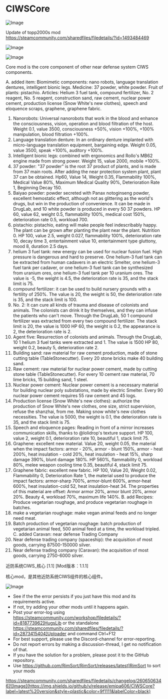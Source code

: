 # CIWSCore

![Image](https://i.imgur.com/buuPQel.png)

Update of topp2000s mod
https://steamcommunity.com/sharedfiles/filedetails/?id=1493484469

![Image](https://i.imgur.com/pufA0kM.png)

	
![Image](https://i.imgur.com/Z4GOv8H.png)

Core mod is the core component of other near defense system CIWS components.

A. added item:
Biomimetic components: nano robots, language translation dentures, intelligent bionic legs.
Medicine: 37 powder, white powder.
Fruit of plants: pistachio.
Articles: Helium 3 fuel tank, compound fertilizer, No. 2 reagent, No. 5 reagent, construction sand, raw cement, nuclear power cement, production license (Snow White's new clothes), speech and eloquence scraps, graphene, graphene fabric.
1. Nanorobots: Universal nanorobots that work in the blood and enhance the consciousness, vision, operation and blood filtration of the host. Weight 0.1, value 3500, consciousness +50%, vision +100%, +100% manipulation, blood filtration +100%.
2. Language translation denture: In an ordinary denture implanted with micro-language translation equipment, bargaining edge. Weight 0.05, value 3500, speak +100%, auditory +100%.
3. Intelligent bionic legs: combined with ergonomics and Rollo's MB62 engine made from strong power. Weight 15, value 2000, mobile +100%.
4. 37 powder: "37 powder" is the root 37 product of plants, and is made from 37 main roots. After adding the near protection system plant, plant 37 can be obtained. Hp60, Value 14, Weight 0.35, Flammability 100%, Medical Value 80%, Maximum Medical Quality 90%, Deterioration Rate 1, Beginning Decay 150.
5. Baiyao powder: powder secreted with Panax notoginseng powder, excellent hemostatic effect, although not as glittering as the world's drugs, but win in the production of convenience. It can be made in DrugLab, and 10 white powder is produced in every 50 37 powders. HP 60, value 62, weight 0.5, flammability 100%, medical cost 150%, deterioration rate 0.5, workload 700.
6. pistachio: pistachio, eating will make people feel indescribably happy. The plant can be grown after planting the plant near the plant. Nutrition 0. HP 100, value 2.5, weight 0.027, flammability 100%, deterioration rate 10, decay time 3, entertainment value 10, entertainment type gluttony, mood 8, duration 2.5 days.
7. helium 3 fuel tank: new energy can be used for nuclear fusion fuel. High pressure is dangerous and hard to preserve. One helium-3 fuel tank can be extracted from human cadavers in an electric Smelter, one helium-3 fuel tank per cadaver, or one helium-3 fuel tank can be synthesized from uranium ores, one helium-3 fuel tank per 10 uranium ores. The value is -5, the weight is 4.5, the deterioration rate is 35, and the stack limit is 75.
8. compound fertilizer: it can be used to build nursery grounds with a fertility of 250%. The value is 20, the weight is 50, the deterioration rate is 35, and the stack limit is 100.
9. No. 2: It can cure all kinds of trauma and disease of colonists and animals. The colonists can drink it by themselves, and they can infuse the patients who can't move. Through the DrugLab, 50 1 compound fertilizer was extracted from every two compound fertilizer. The stack limit is 20, the value is 1000 HP 60, the weight is 0.2, the appearance is 2, the deterioration rate is 2.
10. Agent five: Resurrection of colonists and animals. Through the DrugLab, 10 1 helium 3 fuel tanks were extracted and 1. The value is 1500 HP 80, weight 0.2, beauty 5, deterioration rate 2.
11. Building sand: raw material for raw cement production, made of stone cutting table (TableStonecutter). Every 20 stone bricks make 40 building sand.
12. Raw cement: raw material for nuclear power cement, made by cutting stone table (TableStonecutter). For every 10 cement raw material, 70 lime bricks, 15 building sand, 1 steel.
13. Nuclear power cement: Nuclear power cement is a necessary material for building nuclear poly substations, made by electric Smelter. Every 90 nuclear power cement requires 55 raw cement and 45 logs.
14. Production license (Snow White's new clothes): authorize the production of Snow White's new clothes, one size, strict supervision, refuse the shanzhai, from me. Making snow white's new clothes necessities. The value is 5000, the weight is 0.1, the deterioration rate is 35, and the stack limit is 75.
15. Speech and eloquence pages: Reading in front of a mirror increases communication skills, thanks to @lolidrop's texture support. HP 100, value 2, weight 0.1, deterioration rate 10, beautiful 1, stack limit 75.
16. Graphene: excellent new material. Value 20, weight 0.05, the material when the impact factors: armor - 20%, armor - blunt 150%, armor - heat 200%, heat insulation - cold 20%, heat insulation - heat 15%, sharp damage 390%, blunt damage 180%. HP 560%, flammability 0, workload 80%, melee weapon cooling time 0.35, beautiful 4, stack limit 75.
17. Graphene fabric: excellent new fabric. HP 100, Value 20, Weight 0.02, Flammability 0, Deterioration Rate 1, the material used to produce the impact factors: armor-sharp 700%, armor-blunt 600%, armor-heat 600%, heat insulation-cold 52, heat insulation-heat 34. The properties of this material are offset: Armor armor 20%, armor blunt 20%, armor 20%. Beauty 4, workload 70%, maximum life 140%.
B. add Recipes:
Produce vegetarian roughage, and produce vegetarian roughage in batches.
1. make a vegetarian roughage: make vegan animal feeds and no longer need meat.
2. Batch production of vegetarian roughage: batch production of vegetarian animal feed, 500 animal feed at a time, the workload tripled.
C. added Caravan: near defense Trading Company
1. Near defense trading company (spaceship): the acquisition of most goods, carrying 87500-150000 silver.
2. Near defense trading company (Caravan): the acquisition of most goods, carrying 2750-6000 silver.

近防系统CIWS_核心 [1.1]
[Mod版本：1.1.1]

核心mod，是其他近防系统CIWS组件的核心组件。

![Image](https://i.imgur.com/PwoNOj4.png)



-  See if the the error persists if you just have this mod and its requirements active.
-  If not, try adding your other mods until it happens again.
-  Post your error-log using https://steamcommunity.com/workshop/filedetails/?id=818773962]HugsLib or the standalone https://steamcommunity.com/sharedfiles/filedetails/?id=2873415404]Uploader and command Ctrl+F12
-  For best support, please use the Discord-channel for error-reporting.
-  Do not report errors by making a discussion-thread, I get no notification of that.
-  If you have the solution for a problem, please post it to the GitHub repository.
-  Use https://github.com/RimSort/RimSort/releases/latest]RimSort to sort your mods



https://steamcommunity.com/sharedfiles/filedetails/changelog/2606506346]![Image](https://img.shields.io/github/v/release/emipa606/CIWSCore?label=latest%20version&style=plastic&color=9f1111&labelColor=black)


